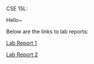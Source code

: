 CSE 15L:

Hello~

Below are the links to lab reports:

[Lab Report 1](https://astrowang0306.github.io/cse15l-lab-reports/lab-report-1-week-2.html)

[Lab Report 2](https://astrowang0306.github.io/cse15l-lab-reports/lab-report-2-week-4.html)


